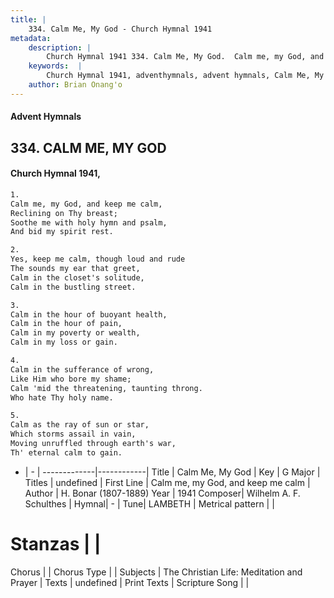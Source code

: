 ```yaml
---
title: |
    334. Calm Me, My God - Church Hymnal 1941
metadata:
    description: |
        Church Hymnal 1941 334. Calm Me, My God.  Calm me, my God, and keep me calm,  Reclining on Thy breast;  Soothe me with holy hymn and psalm,  And bid my spirit rest. 
    keywords:  |
        Church Hymnal 1941, adventhymnals, advent hymnals, Calm Me, My God, Calm me, my God, and keep me calm. 
    author: Brian Onang'o
---
```


#### Advent Hymnals
## 334. CALM ME, MY GOD
####  Church Hymnal 1941,

```txt
1.
Calm me, my God, and keep me calm, 
Reclining on Thy breast; 
Soothe me with holy hymn and psalm, 
And bid my spirit rest. 

2.
Yes, keep me calm, though loud and rude 
The sounds my ear that greet, 
Calm in the closet's solitude, 
Calm in the bustling street. 

3.
Calm in the hour of buoyant health, 
Calm in the hour of pain, 
Calm in my poverty or wealth, 
Calm in my loss or gain. 

4.
Calm in the sufferance of wrong, 
Like Him who bore my shame; 
Calm 'mid the threatening, taunting throng. 
Who hate Thy holy name. 

5.
Calm as the ray of sun or star, 
Which storms assail in vain, 
Moving unruffled through earth's war, 
Th' eternal calm to gain.

```

- |   -  |
-------------|------------|
Title | Calm Me, My God |
Key | G Major |
Titles | undefined |
First Line | Calm me, my God, and keep me calm |
Author | H. Bonar (1807-1889)
Year | 1941
Composer| Wilhelm A. F. Schulthes |
Hymnal|  - |
Tune| LAMBETH |
Metrical pattern | |
# Stanzas |  |
Chorus |  |
Chorus Type |  |
Subjects | The Christian Life: Meditation and Prayer |
Texts | undefined |
Print Texts | 
Scripture Song |  |
    
